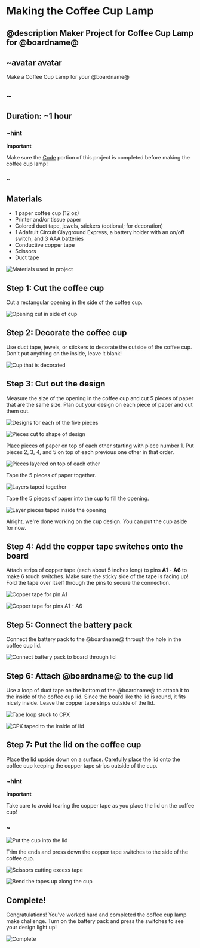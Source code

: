 # Making the Coffee Cup Lamp
## @description Maker Project for Coffee Cup Lamp for @boardname@

## ~avatar avatar

Make a Coffee Cup Lamp for your @boardname@

## ~

## Duration: ~1 hour

### ~hint

**Important**

Make sure the [Code](/projects/coffee-cup-lamp/code) portion of this project is completed before making the coffee cup lamp!

### ~

## Materials

* 1 paper coffee cup (12 oz)
* Printer and/or tissue paper
* Colored duct tape, jewels, stickers (optional; for decoration)
* 1 Adafruit Circuit Clayground Express, a battery holder with an on/off switch, and 3 AAA batteries
* Conductive copper tape
* Scissors
* Duct tape

![Materials used in project](/static/cp/projects/coffee-cup-lamp/materials.jpg)

## Step 1: Cut the coffee cup

Cut a rectangular opening in the side of the coffee cup.

![Opening cut in side of cup](/static/cp/projects/coffee-cup-lamp/step1.1.jpg)

## Step 2: Decorate the coffee cup

Use duct tape, jewels, or stickers to decorate the outside of the coffee cup. Don't put anything on the inside, leave it blank!

![Cup that is decorated](/static/cp/projects/coffee-cup-lamp/step2.1.jpg)

## Step 3: Cut out the design

Measure the size of the opening in the coffee cup and cut 5 pieces of paper that are the same size. Plan out your design on each piece of paper and cut them out. 

![Designs for each of the five pieces](/static/cp/projects/coffee-cup-lamp/step3.1.jpg)

![Pieces cut to shape of design](/static/cp/projects/coffee-cup-lamp/step3.2.jpg)

Place pieces of paper on top of each other starting with piece number 1. Put pieces 2, 3, 4, and 5 on top of each previous one other in that order. 

![Pieces layered on top of each other](/static/cp/projects/coffee-cup-lamp/step3.3.jpg)

Tape the 5 pieces of paper together.

![Layers taped together](/static/cp/projects/coffee-cup-lamp/step3.4.jpg)

Tape the 5 pieces of paper into the cup to fill the opening.

![Layer pieces taped inside the opening](/static/cp/projects/coffee-cup-lamp/step3.5.jpg)

Alright, we're done working on the cup design. You can put the cup aside for now.

## Step 4: Add the copper tape switches onto the board

Attach strips of copper tape (each about 5 inches long) to pins **A1** - **A6** to make 6 touch switches. Make sure the sticky side of the tape is facing up!
Fold the tape over itself through the pins to secure the connection.

![Copper tape for pin A1](/static/cp/projects/coffee-cup-lamp/step4.1.jpg)

![Copper tape for pins A1 - A6](/static/cp/projects/coffee-cup-lamp/step4.2.jpg)

## Step 5: Connect the battery pack

Connect the battery pack to the @boardname@ through the hole in the coffee cup lid.

![Connect battery pack to board through lid](/static/cp/projects/coffee-cup-lamp/step5.1.jpg)

## Step 6: Attach @boardname@ to the cup lid

Use a loop of duct tape on the bottom of the @boardname@ to attach it to the inside of the coffee cup lid. Since the board like the lid is round, it fits nicely inside. Leave the copper tape strips outside of the lid.

![Tape loop stuck to CPX](/static/cp/projects/coffee-cup-lamp/step6.1.jpg)

![CPX taped to the inside of lid](/static/cp/projects/coffee-cup-lamp/step6.2.jpg)

## Step 7: Put the lid on the coffee cup

Place the lid upside down on a surface. Carefully place the lid onto the coffee cup keeping the copper tape strips outside of the cup. 

### ~hint

**Important**

Take care to avoid tearing the copper tape as you place the lid on the coffee cup!

### ~

![Put the cup into the lid](/static/cp/projects/coffee-cup-lamp/step7.1.jpg)

Trim the ends and press down the copper tape switches to the side of the coffee cup.

![Scissors cutting excess tape](/static/cp/projects/coffee-cup-lamp/step7.2.jpg)

![Bend the tapes up along the cup](/static/cp/projects/coffee-cup-lamp/step7.3.jpg)

## Complete!

Congratulations! You've worked hard and completed the coffee cup lamp make challenge. Turn on the battery pack and press the switches to see your design light up!

![Complete](/static/cp/projects/coffee-cup-lamp/coffee-cup-lamp2.jpg)
